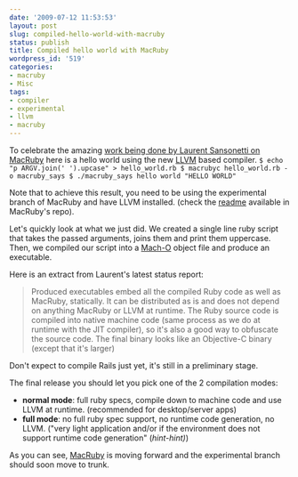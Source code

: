 ```yaml
---
date: '2009-07-12 11:53:53'
layout: post
slug: compiled-hello-world-with-macruby
status: publish
title: Compiled hello world with MacRuby
wordpress_id: '519'
categories:
- macruby
- Misc
tags:
- compiler
- experimental
- llvm
- macruby
---
```


To celebrate the amazing [work being done by Laurent Sansonetti on MacRuby](http://lists.macosforge.org/pipermail/macruby-devel/2009-July/002062.html) here is a hello world using the new [LLVM](http://en.wikipedia.org/wiki/LLVM) based compiler.
`
$ echo "p ARGV.join(' ').upcase" > hello_world.rb
$ macrubyc hello_world.rb -o macruby_says
$ ./macruby_says hello world
"HELLO WORLD"
`

Note that to achieve this result, you need to be using the experimental branch of MacRuby and have LLVM installed. (check the [readme](http://svn.macosforge.org/repository/ruby/MacRuby/branches/experimental/README.rdoc) available in MacRuby's repo).

Let's quickly look at what we just did.
We created a single line ruby script that takes the passed arguments, joins them and print them uppercase.
Then, we compiled our script into a [Mach-O](http://en.wikipedia.org/wiki/Mach-O) object file and produce an executable.

Here is an extract from Laurent's latest status report:


> Produced executables embed all the compiled Ruby code as well as MacRuby, statically.
It can be distributed as is and does not depend on anything MacRuby or LLVM at runtime.
The Ruby source code is compiled into native machine code (same process as we do at runtime with the JIT compiler), so it's also a good way to obfuscate the source code.
The final binary looks like an Objective-C binary (except that it's larger)


Don't expect to compile Rails just yet, it's still in a preliminary stage.

The final release you should let you pick one of the 2 compilation modes:

* **normal mode**: full ruby specs, compile down to machine code and use LLVM at runtime. (recommended for desktop/server apps)
* **full mode**: no full ruby spec support, no runtime code generation, no LLVM. ("very light application and/or if the environment does not support runtime code generation" (_hint-hint)_)

As you can see, [MacRuby](http://macruby.org) is moving forward and the experimental branch should soon move to trunk.
